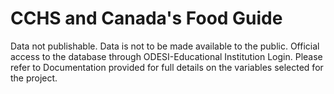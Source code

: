 # CCHS and Canada's Food Guide

Data not publishable. Data is not to be made available to the public. Official access to the database through ODESI-Educational Institution Login. Please refer to Documentation provided for full details on the variables selected for the project.
